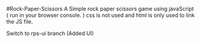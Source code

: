 #Rock-Paper-Scissors
A Simple rock paper scissors game using javaScript ( run in your browser console. ) 
css is not used and html is only used to link the JS file.

Switch to rps-ui branch (Added UI)